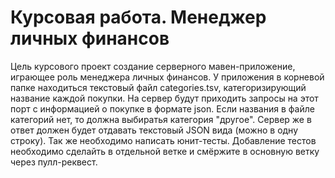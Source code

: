 # Курсовая работа. Менеджер личных финансов

Цель курсового проект создание серверного мавен-приложение, 
играющее роль менеджера личных финансов. 
У приложения в корневой папке находиться текстовый файл categories.tsv, 
категоризирующий название каждой покупки. На сервер будут приходить запросы на этот порт с информацией о покупке в формате  json.
Если названия в файле категорий нет, то должна выбиратья категория "другое".
Сервер же в ответ должен будет отдавать текстовый JSON вида (можно в одну строку).
Так же необходимо написать юнит-тесты. Добавление тестов необходимо сделайть в отдельной ветке и смёржите в основную ветку через пулл-реквест.
